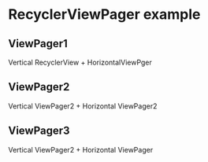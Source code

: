 # RecyclerViewPager example

## ViewPager1

Vertical RecyclerView + HorizontalViewPger

## ViewPager2

Vertical ViewPager2 + Horizontal ViewPager2

## ViewPager3

Vertical ViewPager2 + Horizontal ViewPager

